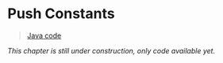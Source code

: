 # Push Constants

> [Java code](https://github.com/chuigda/vulkan4j/tree/master/packages/tutorial/src/main/java/tutorial/vulkan/part_ex/ch_ex3/Main.java)

*This chapter is still under construction, only code available yet.*

